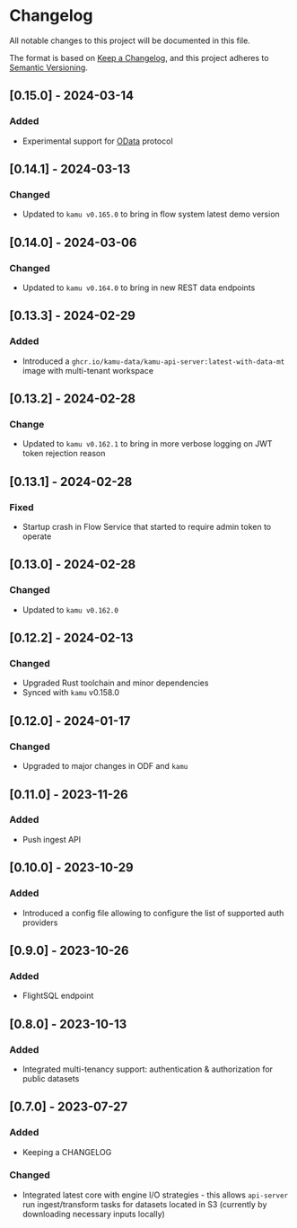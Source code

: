 # Changelog
All notable changes to this project will be documented in this file.

The format is based on [Keep a Changelog](https://keepachangelog.com/en/1.0.0/),
and this project adheres to [Semantic Versioning](https://semver.org/spec/v2.0.0.html).

## [0.15.0] - 2024-03-14
### Added
- Experimental support for [OData](https://odata.org) protocol

## [0.14.1] - 2024-03-13
### Changed
- Updated to `kamu v0.165.0` to bring in flow system latest demo version

## [0.14.0] - 2024-03-06
### Changed
- Updated to `kamu v0.164.0` to bring in new REST data endpoints

## [0.13.3] - 2024-02-29
### Added
- Introduced a `ghcr.io/kamu-data/kamu-api-server:latest-with-data-mt` image with multi-tenant workspace

## [0.13.2] - 2024-02-28
### Change
- Updated to `kamu v0.162.1` to bring in more verbose logging on JWT token rejection reason

## [0.13.1] - 2024-02-28
### Fixed
- Startup crash in Flow Service that started to require admin token to operate

## [0.13.0] - 2024-02-28
### Changed
- Updated to `kamu v0.162.0`

## [0.12.2] - 2024-02-13
### Changed
- Upgraded Rust toolchain and minor dependencies
- Synced with `kamu` v0.158.0

## [0.12.0] - 2024-01-17
### Changed
- Upgraded to major changes in ODF and `kamu`

## [0.11.0] - 2023-11-26
### Added
- Push ingest API

## [0.10.0] - 2023-10-29
### Added
- Introduced a config file allowing to configure the list of supported auth providers

## [0.9.0] - 2023-10-26
### Added
- FlightSQL endpoint

## [0.8.0] - 2023-10-13
### Added
- Integrated multi-tenancy support: authentication & authorization for public datasets

## [0.7.0] - 2023-07-27
### Added
- Keeping a CHANGELOG
### Changed
- Integrated latest core with engine I/O strategies - this allows `api-server` run ingest/transform tasks for datasets located in S3 (currently by downloading necessary inputs locally)
